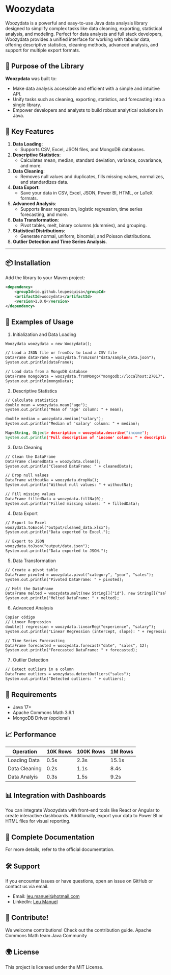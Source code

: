 # Woozydata

Woozydata is a powerful and easy-to-use Java data analysis library designed to simplify complex tasks like data cleaning, exporting, statistical analysis, and modeling. Perfect for data analysts and full stack developers, Woozydata provides a unified interface for working with tabular data, offering descriptive statistics, cleaning methods, advanced analysis, and support for multiple export formats.

## 🚀 Purpose of the Library

**Woozydata** was built to:
- Make data analysis accessible and efficient with a simple and intuitive API.
- Unify tasks such as cleaning, exporting, statistics, and forecasting into a single library.
- Empower developers and analysts to build robust analytical solutions in Java.

## 🧰 Key Features

1. **Data Loading**:
   - Supports CSV, Excel, JSON files, and MongoDB databases.
2. **Descriptive Statistics**:
   - Calculates mean, median, standard deviation, variance, covariance, and more.
3. **Data Cleaning**:
   - Removes null values and duplicates, fills missing values, normalizes, and standardizes data.
4. **Data Export**:
   - Save your data in CSV, Excel, JSON, Power BI, HTML, or LaTeX formats.
5. **Advanced Analysis**:
   - Supports linear regression, logistic regression, time series forecasting, and more.
6. **Data Transformation**:
   - Pivot tables, melt, binary columns (dummies), and grouping.
7. **Statistical Distributions**:
   - Generate normal, uniform, binomial, and Poisson distributions.
8. **Outlier Detection and Time Series Analysis**.

---

## 📦 Installation

Add the library to your Maven project:

```xml
<dependency>
    <groupId>io.github.leupesquisa</groupId>
    <artifactId>woozydata</artifactId>
    <version>1.0.0</version>
</dependency>
```
## 🌟 Examples of Usage

1. Initialization and Data Loading
```xml
Woozydata woozydata = new Woozydata();

// Load a JSON file or fromCsv to Load a CSV file  
DataFrame dataFrame = woozydata.fromJson("data/sample_data.json");
System.out.println(dataFrame);

// Load data from a MongoDB database
DataFrame mongoData = woozydata.fromMongo("mongodb://localhost:27017", "myDatabase", "myCollection");
System.out.println(mongoData);
```
2. Descriptive Statistics
```xml
// Calculate statistics
double mean = woozydata.mean("age");
System.out.println("Mean of 'age' column: " + mean);

double median = woozydata.median("salary");
System.out.println("Median of 'salary' column: " + median);

Map<String, Object> description = woozydata.describe("income");
System.out.println("Full description of 'income' column: " + description);
```

3. Data Cleaning
```xml
// Clean the DataFrame
DataFrame cleanedData = woozydata.clean();
System.out.println("Cleaned DataFrame: " + cleanedData);

// Drop null values
DataFrame withoutNa = woozydata.dropNa();
System.out.println("Without null values: " + withoutNa);

// Fill missing values
DataFrame filledData = woozydata.fillNa(0);
System.out.println("Filled missing values: " + filledData);
```


4. Data Export
```xml
// Export to Excel
woozydata.toExcel("output/cleaned_data.xlsx");
System.out.println("Data exported to Excel.");

// Export to JSON
woozydata.toJson("output/data.json");
System.out.println("Data exported to JSON.");
```

5. Data Transformation
```xml
// Create a pivot table
DataFrame pivoted = woozydata.pivot("category", "year", "sales");
System.out.println("Pivoted DataFrame: " + pivoted);

// Melt the DataFrame
DataFrame melted = woozydata.melt(new String[]{"id"}, new String[]{"sales", "profit"});
System.out.println("Melted DataFrame: " + melted);
```

6. Advanced Analysis
```xml
Copiar código
// Linear Regression
double[] regression = woozydata.linearReg("experience", "salary");
System.out.println("Linear Regression (intercept, slope): " + regression[0] + ", " + regression[1]);

// Time Series Forecasting
DataFrame forecasted = woozydata.forecast("date", "sales", 12);
System.out.println("Forecasted DataFrame: " + forecasted);
```

7. Outlier Detection
```xml
// Detect outliers in a column
DataFrame outliers = woozydata.detectOutliers("sales");
System.out.println("Detected outliers: " + outliers);
```

## 🔧 Requirements

* Java 17+ 
* Apache Commons Math 3.6.1
* MongoDB Driver (opcional)

## 📈 Performance
| Operation | 10K Rows | 100K Rows | 1M Rows |
|---|---|---|---|
| Loading Data | 0.5s | 2.3s | 15.1s |
| Data Cleaning | 0.2s | 1.1s | 8.4s |
| Data Analyis | 0.3s | 1.5s | 9.2s |

## 📊 Integration with Dashboards
You can integrate Woozydata with front-end tools like React or Angular to create interactive dashboards. Additionally, export your data to Power BI or HTML files for visual reporting.

## 📖 Complete Documentation
For more details, refer to the official documentation.

## 🛠️ Support
If you encounter issues or have questions, open an issue on GitHub or contact us via email.
* Email: leu.manuel@hotmail.com
* LinkedIn: [Leu Manuel](https://www.linkedin.com/in/leu-manuel/)

## 📢 Contribute!
We welcome contributions! Check out the contribution guide.
Apache Commons Math team
Java Community

## 🌍 License
This project is licensed under the MIT License.





